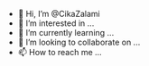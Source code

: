 - 👋 Hi, I’m @CikaZalami
- 👀 I’m interested in ...
- 🌱 I’m currently learning ...
- 💞️ I’m looking to collaborate on ...
- 📫 How to reach me ...

<!---
CikaZalami/CikaZalami is a ✨ special ✨ repository because its `README.md` (this file) appears on your GitHub profile.
You can click the Preview link to take a look at your changes.
--->
